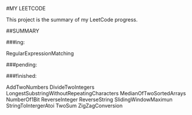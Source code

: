 
#MY LEETCODE 

This project is the summary of my LeetCode progress.

##SUMMARY

###ing:

RegularExpressionMatching

###pending:


###finished:

AddTwoNumbers
DivideTwoIntegers
LongestSubstringWithoutRepeatingCharacters
MedianOfTwoSortedArrays
NumberOf1Bit
ReverseInteger
ReverseString
SlidingWindowMaximun
StringToIntergerAtoi
TwoSum
ZigZagConversion

